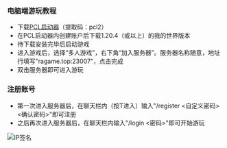 ### 电脑端游玩教程

- 下载[PCL启动器](https://ltcat.lanzouv.com/b0aj6gsid)（提取码：pcl2）
- 在PCL启动器内创建账户后下载1.20.4（或以上）的我的世界版本
- 待下载安装完毕后启动游戏
- 进入游戏后，选择“多人游戏”，右下角“加入服务器”。服务器名称随意，地址行填写"ragame.top:23007"，点击完成
- 双击服务器即可进入游玩

### 注册账号

- 第一次进入服务器后，在聊天栏内（按T进入）输入"/register <自定义密码> <确认密码>"即可注册
- 之后再次进入服务器后，在聊天栏内输入"/login <密码>"即可开始游玩

![IP签名](https://tool.lu/netcard/)